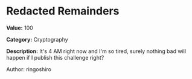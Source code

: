 # Redacted Remainders

**Value:** 100

**Category:** Cryptography

**Description:**
It's 4 AM right now and I'm so tired, surely nothing bad will happen if I publish this challenge right?

Author: ringoshiro
